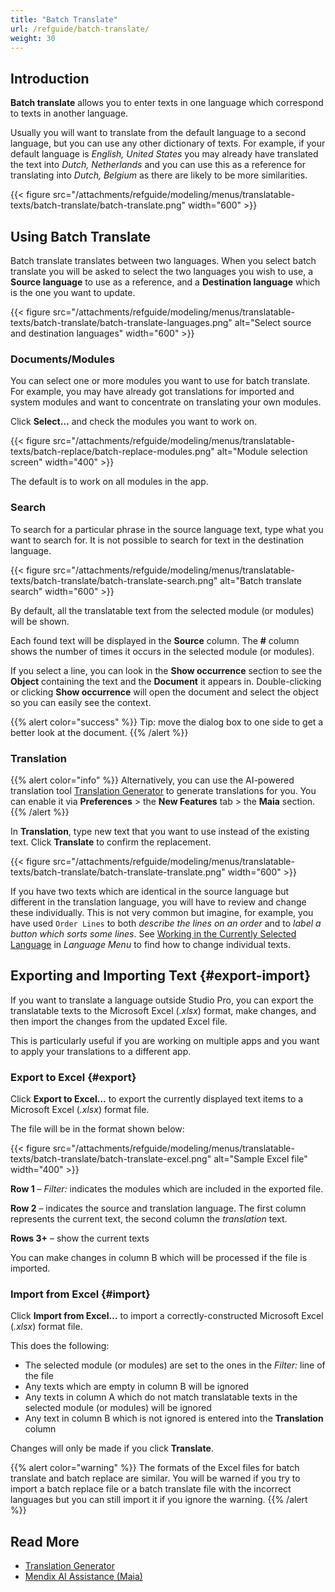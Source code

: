 ```yaml
---
title: "Batch Translate"
url: /refguide/batch-translate/
weight: 30
---
```


## Introduction

**Batch translate** allows you to enter texts in one language which correspond to texts in another language.

Usually you will want to translate from the default language to a second language, but you can use any other dictionary of texts. For example, if your default language is *English, United States* you may already have translated the text into *Dutch, Netherlands* and you can use this as a reference for translating into *Dutch, Belgium* as there are likely to be more similarities.

{{< figure src="/attachments/refguide/modeling/menus/translatable-texts/batch-translate/batch-translate.png" width="600" >}}

## Using Batch Translate

Batch translate translates between two languages. When you select batch translate you will be asked to select the two languages you wish to use, a **Source language** to use as a reference, and a **Destination language** which is the one you want to update.

{{< figure src="/attachments/refguide/modeling/menus/translatable-texts/batch-translate/batch-translate-languages.png" alt="Select source and destination languages" width="600" >}}

### Documents/Modules

You can select one or more modules you want to use for batch translate. For example, you may have already got translations for imported and system modules and want to concentrate on translating your own modules.

Click **Select…** and check the modules you want to work on.

{{< figure src="/attachments/refguide/modeling/menus/translatable-texts/batch-replace/batch-replace-modules.png" alt="Module selection screen" width="400" >}}

The default is to work on all modules in the app.

### Search

To search for a particular phrase in the source language text, type what you want to search for. It is not possible to search for text in the destination language.

{{< figure src="/attachments/refguide/modeling/menus/translatable-texts/batch-translate/batch-translate-search.png" alt="Batch translate search" width="600" >}}

By default, all the translatable text from the selected module (or modules) will be shown.

Each found text will be displayed in the **Source** column.
The **#** column shows the number of times it occurs in the selected module (or modules).

If you select a line, you can look in the **Show occurrence** section to see the **Object** containing the text and the **Document** it appears in. Double-clicking or clicking **Show occurrence** will open the document and select the object so you can easily see the context.

{{% alert color="success" %}}
Tip: move the dialog box to one side to get a better look at the document.
{{% /alert %}}

### Translation

{{% alert color="info" %}}
Alternatively, you can use the AI-powered translation tool [Translation Generator](/refguide/translation-generator/) to generate translations for you. You can enable it via **Preferences** > the **New Features** tab > the **Maia** section.
{{% /alert %}}

In **Translation**, type new text that you want to use instead of the existing text. Click **Translate** to confirm the replacement.

{{< figure src="/attachments/refguide/modeling/menus/translatable-texts/batch-translate/batch-translate-translate.png" width="600" >}}

If you have two texts which are identical in the source language but different in the translation language, you will have to review and change these individually. This is not very common but imagine, for example, you have used `Order Lines` to both *describe the lines on an order* and to *label a button which sorts some lines*. See [Working in the Currently Selected Language](/refguide/translatable-texts/#selected-language) in *Language Menu* to find how to change individual texts.

## Exporting and Importing Text {#export-import}

If you want to translate a language outside Studio Pro, you can export the translatable texts to the Microsoft Excel (*.xlsx*) format, make changes, and then import the changes from the updated Excel file.

This is particularly useful if you are working on multiple apps and you want to apply your translations to a different app.

### Export to Excel {#export}

Click **Export to Excel…** to export the currently displayed text items to a Microsoft Excel (*.xlsx*) format file.

The file will be in the format shown below:

{{< figure src="/attachments/refguide/modeling/menus/translatable-texts/batch-translate/batch-translate-excel.png" alt="Sample Excel file" width="400" >}}

**Row 1** – *Filter:* indicates the modules which are included in the exported file.

**Row 2** – indicates the source and translation language. The first column represents the current text, the second column the *translation* text.

**Rows 3+** – show the current texts

You can make changes in column B which will be processed if the file is imported.

### Import from Excel {#import}

Click **Import from Excel…** to import a correctly-constructed Microsoft Excel (*.xlsx*) format file.

This does the following:

* The selected module (or modules) are set to the ones in the *Filter:* line of the file
* Any texts which are empty in column B will be ignored
* Any texts in column A which do not match translatable texts in the selected module (or modules) will be ignored
* Any text in column B which is not ignored is entered into the **Translation** column

Changes will only be made if you click **Translate**.

{{% alert color="warning" %}}
The formats of the Excel files for batch translate and batch replace are similar. You will be warned if you try to import a batch replace file or a batch translate file with the incorrect languages but you can still import it if you ignore the warning.
{{% /alert %}}

## Read More

* [Translation Generator](/refguide/translation-generator/)
* [Mendix AI Assistance (Maia)](/refguide/mendix-ai-assistance/)
